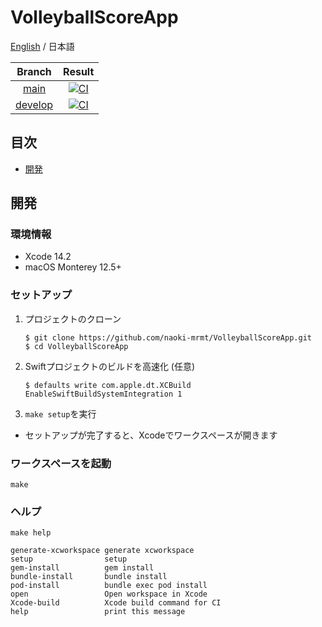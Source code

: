 # VolleyballScoreApp
[English](./README.md) / 日本語

|Branch|Result|
|:--:|:--:|
|[main](https://github.com/naoki-mrmt/VolleyballScoreApp/tree/main)|[![CI](https://github.com/naoki-mrmt/VolleyballScoreApp/actions/workflows/main.yml/badge.svg?branch=main)](https://github.com/naoki-mrmt/VolleyballScoreApp/actions/workflows/main.yml)|
|[develop](https://github.com/naoki-mrmt/VolleyballScoreApp)|[![CI](https://github.com/naoki-mrmt/VolleyballScoreApp/actions/workflows/main.yml/badge.svg?branch=develop)](https://github.com/naoki-mrmt/VolleyballScoreApp/actions/workflows/main.yml)|

## 目次
- [開発](#開発)

## 開発

### 環境情報
- Xcode 14.2
- macOS Monterey 12.5+

### セットアップ
1. プロジェクトのクローン
    ```shell
    $ git clone https://github.com/naoki-mrmt/VolleyballScoreApp.git
    $ cd VolleyballScoreApp
    ```
2. Swiftプロジェクトのビルドを高速化 (任意)
    ```shell
    $ defaults write com.apple.dt.XCBuild EnableSwiftBuildSystemIntegration 1
    ```
3. ```make setup```を実行
  - セットアップが完了すると、Xcodeでワークスペースが開きます

### ワークスペースを起動
```shell
make
```

### ヘルプ
```shell
make help

generate-xcworkspace generate xcworkspace
setup                setup
gem-install          gem install
bundle-install       bundle install
pod-install          bundle exec pod install
open                 Open workspace in Xcode
Xcode-build          Xcode build command for CI
help                 print this message
```
